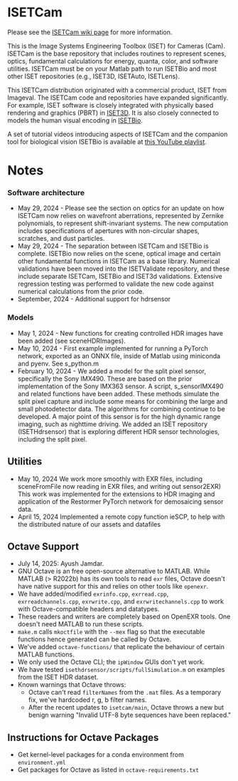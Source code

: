 # ISETCam

Please see the [ISETCam wiki page](https://github.com/iset/isetcam/wiki) for more information.

This is the Image Systems Engineering Toolbox (ISET) for Cameras (Cam).  ISETCam is the base repository that includes routines to represent scenes, optics, fundamental calculations for energy, quanta, color, and software utilities. ISETCam must be on your Matlab path to run ISETBio and most other ISET repositories (e.g., ISET3D, ISETAuto, ISETLens).

This ISETCam distribution originated with a commercial product, ISET from Imageval. The ISETCam code and repositories have expanded significantly. For example, ISET software is closely integrated with physically based rendering and graphics (PBRT) in [ISET3D](https://github.com/ISET/iset3d/wiki). It is also closely connected to models the human visual encoding in [ISETBio](https://github.com/ISETBIO/ISETBio/wiki).

A set of tutorial videos introducing aspects of ISETCam and the companion tool for biological vision ISETBio is available at [this YouTube playlist](https://www.youtube.com/playlist?list=PLr6PuubdQrtQ-rz5RIe13k3YFrmwBh7gr).

# Notes

### Software architecture

* May 29, 2024 - Please see the section on optics for an update on how ISETCam now relies on wavefront aberrations, represented by Zernike polynomials, to represent shift-invariant systems.  The new computation includes specifications of apertures with non-circular shapes, scratches, and dust particles.
* May 29, 2024 - The separation between ISETCam and ISETBio is complete. ISETBio now relies on the scene, optical image and certain other fundamental functions in ISETCam as a base library. Numerical validations have been moved into the ISETValidate repository, and these include separate ISETCam, ISETBio and ISET3d validations.  Extensive regression testing was performed to validate the new code against numerical calculations from the prior code.
* September, 2024 - Additional support for hdrsensor

### Models

* May 1, 2024 - New functions for creating controlled HDR images have been added (see sceneHDRImages).
* May 10, 2024 - First example implemented for running a PyTorch network, exported as an ONNX file, inside of Matlab using miniconda and pyenv.  See s_python.m
* February 10, 2024 - We added a model for the split pixel sensor, specifically the Sony IMX490. These are based on the prior implementation of the Sony IMX363 sensor. A script, s_sensorIMX490 and related functions have been added. These methods simulate the split pixel capture and include some means for combining the large and small photodetector data.  The algorithms for combining continue to be developed.  A major point of this sensor is for the high dynamic range imaging, such as nighttime driving.  We added an ISET repository (ISETHdrsensor) that is exploring different HDR sensor technologies, including the split pixel.

## Utilities

* May 10, 2024 We work more smoothly with EXR files, including sceneFromFile now reading in EXR files, and writing out sensor2EXR) This work was implemented for the extensions to HDR imaging and application of the Restormer PyTorch network for demosaicing sensor data.
* April 15, 2024 Implemented a remote copy function ieSCP, to help with the distributed nature of our assets and datafiles

## Octave Support
- July 14, 2025: Ayush Jamdar. 
- GNU Octave is an free open-source alternative to MATLAB. While MATLAB (> R2022b) has its own tools to read `exr` files, Octave doesn't have native support for this and relies on other tools like `openexr`. 
- We have added/modified `exrinfo.cpp`, `exrread.cpp`, `exrreadchannels.cpp`, `exrwrite.cpp`, and `exrwritechannels.cpp` to work with Octave-compatible headers and datatypes.
- These readers and writers are completely based on OpenEXR tools. One doesn't need MATLAB to run these scripts. 
- `make.m` calls `mkoctfile` with the `--mex` flag so that the executable functions hence generated can be called by Octave. 
- We've added `octave-functions/` that replicate the behaviour of certain MATLAB functions. 
- We only used the Octave CLI; the `ipWindow` GUIs don't yet work. 
- We have tested `isethdrsensor/scripts/fullSimulation.m` on examples from the ISET HDR dataset. 
- Known warnings that Octave throws: 
    - Octave can't read `filterNames` from the `.mat` files. As a temporary fix, we've hardcoded r, g, b filter names.
    - After the recent updates to `isetcam/main`, Octave throws a new but benign warning "Invalid UTF-8 byte sequences have been replaced." 

## Instructions for Octave Packages
- Get kernel-level packages for a conda environment from `environment.yml`
- Get packages for Octave as listed in `octave-requirements.txt`
